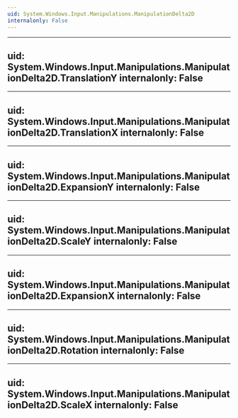 ```yaml
---
uid: System.Windows.Input.Manipulations.ManipulationDelta2D
internalonly: False
---
```


---
uid: System.Windows.Input.Manipulations.ManipulationDelta2D.TranslationY
internalonly: False
---

---
uid: System.Windows.Input.Manipulations.ManipulationDelta2D.TranslationX
internalonly: False
---

---
uid: System.Windows.Input.Manipulations.ManipulationDelta2D.ExpansionY
internalonly: False
---

---
uid: System.Windows.Input.Manipulations.ManipulationDelta2D.ScaleY
internalonly: False
---

---
uid: System.Windows.Input.Manipulations.ManipulationDelta2D.ExpansionX
internalonly: False
---

---
uid: System.Windows.Input.Manipulations.ManipulationDelta2D.Rotation
internalonly: False
---

---
uid: System.Windows.Input.Manipulations.ManipulationDelta2D.ScaleX
internalonly: False
---
